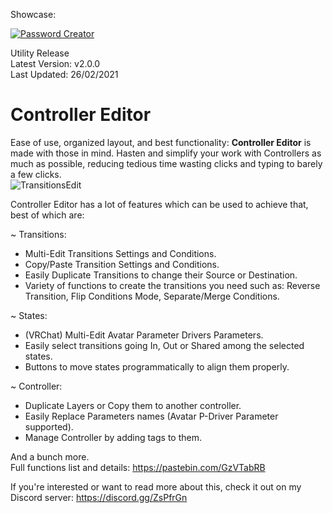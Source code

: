 Showcase:

[![Password Creator](http://img.youtube.com/vi/uoI9qw4K8fI/0.jpg)](http://www.youtube.com/watch?v=uoI9qw4K8fI "Controller Editor")

Utility Release  
Latest Version: v2.0.0  
Last Updated: 26/02/2021  

# Controller Editor
Ease of use, organized layout, and best functionality: <b>Controller Editor</b> is made with those in mind. Hasten and simplify your work with Controllers as much as possible, reducing tedious time wasting clicks and typing to barely a few clicks.  
![TransitionsEdit](https://github.com/Dreadrith/DreadScripts/blob/main/ControllerEditor/Info_Images/TransitionEdit.gif)

Controller Editor has a lot of features which can be used to achieve that, best of which are:

~ Transitions:
- Multi-Edit Transitions Settings and Conditions.
- Copy/Paste Transition Settings and Conditions.
- Easily Duplicate Transitions to change their Source or Destination.
- Variety of functions to create the transitions you need such as: Reverse Transition, Flip Conditions Mode, Separate/Merge Conditions.

~ States:
- (VRChat) Multi-Edit Avatar Parameter Drivers Parameters.
- Easily select transitions going In, Out or Shared among the selected states.
- Buttons to move states programmatically to align them properly.

~ Controller:
- Duplicate Layers or Copy them to another controller.
- Easily Replace Parameters names (Avatar P-Driver Parameter supported).
- Manage Controller by adding tags to them.

And a bunch more.  
Full functions list and details: https://pastebin.com/GzVTabRB

If you're interested or want to read more about this, check it out on my Discord server: https://discord.gg/ZsPfrGn
